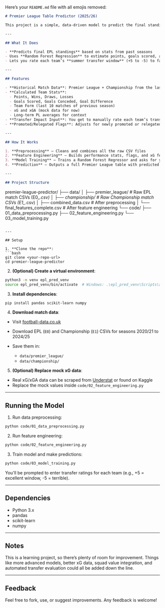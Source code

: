 Here’s your `README.md` file with all emojis removed:

```markdown
# Premier League Table Predictor (2025/26)

This project is a simple, data-driven model to predict the final standings of the **2025/26 Premier League** season. It was built using Python and machine learning techniques, combining historical football data with manual transfer window ratings. It’s my first proper project, so the focus is on building something that sligns with my interests

---

## What It Does

- **Predicts final EPL standings** based on stats from past seasons
- Uses **Random Forest Regression** to estimate points, goals scored, and goals conceded
- Lets you rate each team’s **summer transfer window** (+5 to -5) to factor in new signings and departures

---

## Features

- **Historical Match Data**: Premier League + Championship from the last 5 seasons
- **Calculated Team Stats**:
  - Points, Wins, Draws, Losses
  - Goals Scored, Goals Conceded, Goal Difference
  - Team Form (last 10 matches of previous season)
  - xG and xGA (mock data for now)
  - Long-term PL averages for context
- **Transfer Impact Input**: You get to manually rate each team’s transfer window
- **Promoted/Relegated Flags**: Adjusts for newly promoted or relegated clubs

---

## How It Works

1. **Preprocessing** – Cleans and combines all the raw CSV files
2. **Feature Engineering** – Builds performance stats, flags, and xG features
3. **Model Training** – Trains a Random Forest Regressor and asks for your transfer ratings
4. **Prediction** – Outputs a full Premier League table with predicted results

---

## Project Structure

```

premier-league-predictor/
├── data/
│   ├── premier\_league/       # Raw EPL match CSVs (E0\_*.csv)
│   ├── championship/         # Raw Championship match CSVs (E1\_*.csv)
│   ├── combined\_data.csv     # After preprocessing
│   └── final\_features\_complete.csv  # After feature engineering
└── code/
├── 01\_data\_preprocessing.py
├── 02\_feature\_engineering.py
└── 03\_model\_training.py

````

---

## Setup

1. **Clone the repo**:
```bash
git clone <your-repo-url>
cd premier-league-predictor
````

2. **(Optional) Create a virtual environment**:

```bash
python3 -m venv epl_pred_venv
source epl_pred_venv/bin/activate  # Windows: .\epl_pred_venv\Scripts\activate
```

3. **Install dependencies**:

```bash
pip install pandas scikit-learn numpy
```

4. **Download match data**:

* Visit [football-data.co.uk](https://football-data.co.uk/englandm.php)
* Download EPL (`E0`) and Championship (`E1`) CSVs for seasons 2020/21 to 2024/25
* Save them in:

  * `data/premier_league/`
  * `data/championship/`

5. **(Optional) Replace mock xG data**:

* Real xG/xGA data can be scraped from [Understat](https://understat.com/) or found on Kaggle
* Replace the mock values inside `code/02_feature_engineering.py`

---

## Running the Model

1. Run data preprocessing:

```bash
python code/01_data_preprocessing.py
```

2. Run feature engineering:

```bash
python code/02_feature_engineering.py
```

3. Train model and make predictions:

```bash
python code/03_model_training.py
```

You'll be prompted to enter transfer ratings for each team (e.g., +5 = excellent window, -5 = terrible).

---

## Dependencies

* Python 3.x
* pandas
* scikit-learn
* numpy

---

## Notes

This is a learning project, so there’s plenty of room for improvement. Things like more advanced models, better xG data, squad value integration, and automated transfer evaluation could all be added down the line.

---

## Feedback

Feel free to fork, use, or suggest improvements. Any feedback is welcome!


